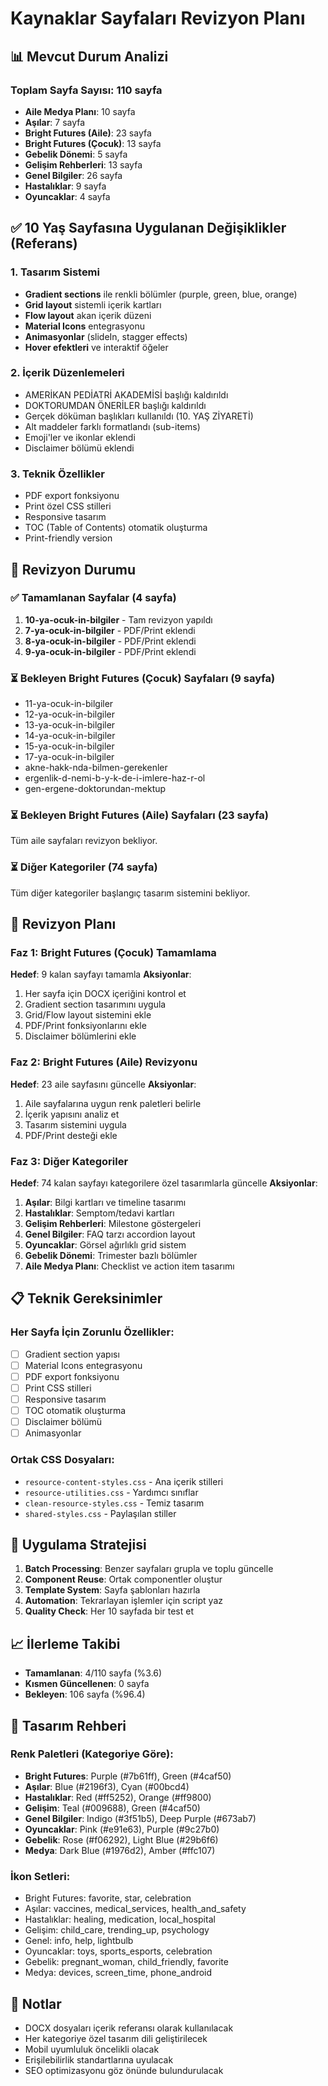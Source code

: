 # Kaynaklar Sayfaları Revizyon Planı

## 📊 Mevcut Durum Analizi

### Toplam Sayfa Sayısı: 110 sayfa
- **Aile Medya Planı**: 10 sayfa
- **Aşılar**: 7 sayfa  
- **Bright Futures (Aile)**: 23 sayfa
- **Bright Futures (Çocuk)**: 13 sayfa
- **Gebelik Dönemi**: 5 sayfa
- **Gelişim Rehberleri**: 13 sayfa
- **Genel Bilgiler**: 26 sayfa
- **Hastalıklar**: 9 sayfa
- **Oyuncaklar**: 4 sayfa

## ✅ 10 Yaş Sayfasına Uygulanan Değişiklikler (Referans)

### 1. Tasarım Sistemi
- **Gradient sections** ile renkli bölümler (purple, green, blue, orange)
- **Grid layout** sistemli içerik kartları
- **Flow layout** akan içerik düzeni
- **Material Icons** entegrasyonu
- **Animasyonlar** (slideIn, stagger effects)
- **Hover efektleri** ve interaktif öğeler

### 2. İçerik Düzenlemeleri
- AMERİKAN PEDİATRİ AKADEMİSİ başlığı kaldırıldı
- DOKTORUMDAN ÖNERİLER başlığı kaldırıldı  
- Gerçek döküman başlıkları kullanıldı (10. YAŞ ZİYARETİ)
- Alt maddeler farklı formatlandı (sub-items)
- Emoji'ler ve ikonlar eklendi
- Disclaimer bölümü eklendi

### 3. Teknik Özellikler
- PDF export fonksiyonu
- Print özel CSS stilleri
- Responsive tasarım
- TOC (Table of Contents) otomatik oluşturma
- Print-friendly version

## 🔄 Revizyon Durumu

### ✅ Tamamlanan Sayfalar (4 sayfa)
1. **10-ya-ocuk-in-bilgiler** - Tam revizyon yapıldı
2. **7-ya-ocuk-in-bilgiler** - PDF/Print eklendi
3. **8-ya-ocuk-in-bilgiler** - PDF/Print eklendi  
4. **9-ya-ocuk-in-bilgiler** - PDF/Print eklendi

### ⏳ Bekleyen Bright Futures (Çocuk) Sayfaları (9 sayfa)
- 11-ya-ocuk-in-bilgiler
- 12-ya-ocuk-in-bilgiler
- 13-ya-ocuk-in-bilgiler
- 14-ya-ocuk-in-bilgiler
- 15-ya-ocuk-in-bilgiler
- 17-ya-ocuk-in-bilgiler
- akne-hakk-nda-bilmen-gerekenler
- ergenlik-d-nemi-b-y-k-de-i-imlere-haz-r-ol
- gen-ergene-doktorundan-mektup

### ⏳ Bekleyen Bright Futures (Aile) Sayfaları (23 sayfa)
Tüm aile sayfaları revizyon bekliyor.

### ⏳ Diğer Kategoriler (74 sayfa)
Tüm diğer kategoriler başlangıç tasarım sistemini bekliyor.

## 🎯 Revizyon Planı

### Faz 1: Bright Futures (Çocuk) Tamamlama
**Hedef**: 9 kalan sayfayı tamamla
**Aksiyonlar**:
1. Her sayfa için DOCX içeriğini kontrol et
2. Gradient section tasarımını uygula
3. Grid/Flow layout sistemini ekle
4. PDF/Print fonksiyonlarını ekle
5. Disclaimer bölümlerini ekle

### Faz 2: Bright Futures (Aile) Revizyonu  
**Hedef**: 23 aile sayfasını güncelle
**Aksiyonlar**:
1. Aile sayfalarına uygun renk paletleri belirle
2. İçerik yapısını analiz et
3. Tasarım sistemini uygula
4. PDF/Print desteği ekle

### Faz 3: Diğer Kategoriler
**Hedef**: 74 kalan sayfayı kategorilere özel tasarımlarla güncelle
**Aksiyonlar**:
1. **Aşılar**: Bilgi kartları ve timeline tasarımı
2. **Hastalıklar**: Semptom/tedavi kartları
3. **Gelişim Rehberleri**: Milestone göstergeleri
4. **Genel Bilgiler**: FAQ tarzı accordion layout
5. **Oyuncaklar**: Görsel ağırlıklı grid sistem
6. **Gebelik Dönemi**: Trimester bazlı bölümler
7. **Aile Medya Planı**: Checklist ve action item tasarımı

## 📋 Teknik Gereksinimler

### Her Sayfa İçin Zorunlu Özellikler:
- [ ] Gradient section yapısı
- [ ] Material Icons entegrasyonu
- [ ] PDF export fonksiyonu  
- [ ] Print CSS stilleri
- [ ] Responsive tasarım
- [ ] TOC otomatik oluşturma
- [ ] Disclaimer bölümü
- [ ] Animasyonlar

### Ortak CSS Dosyaları:
- `resource-content-styles.css` - Ana içerik stilleri
- `resource-utilities.css` - Yardımcı sınıflar
- `clean-resource-styles.css` - Temiz tasarım
- `shared-styles.css` - Paylaşılan stiller

## 🚀 Uygulama Stratejisi

1. **Batch Processing**: Benzer sayfaları grupla ve toplu güncelle
2. **Component Reuse**: Ortak componentler oluştur
3. **Template System**: Sayfa şablonları hazırla
4. **Automation**: Tekrarlayan işlemler için script yaz
5. **Quality Check**: Her 10 sayfada bir test et

## 📈 İlerleme Takibi

- **Tamamlanan**: 4/110 sayfa (%3.6)
- **Kısmen Güncellenen**: 0 sayfa
- **Bekleyen**: 106 sayfa (%96.4)

## 🎨 Tasarım Rehberi

### Renk Paletleri (Kategoriye Göre):
- **Bright Futures**: Purple (#7b61ff), Green (#4caf50)
- **Aşılar**: Blue (#2196f3), Cyan (#00bcd4)
- **Hastalıklar**: Red (#ff5252), Orange (#ff9800)
- **Gelişim**: Teal (#009688), Green (#4caf50)
- **Genel Bilgiler**: Indigo (#3f51b5), Deep Purple (#673ab7)
- **Oyuncaklar**: Pink (#e91e63), Purple (#9c27b0)
- **Gebelik**: Rose (#f06292), Light Blue (#29b6f6)
- **Medya**: Dark Blue (#1976d2), Amber (#ffc107)

### İkon Setleri:
- Bright Futures: favorite, star, celebration
- Aşılar: vaccines, medical_services, health_and_safety
- Hastalıklar: healing, medication, local_hospital
- Gelişim: child_care, trending_up, psychology
- Genel: info, help, lightbulb
- Oyuncaklar: toys, sports_esports, celebration
- Gebelik: pregnant_woman, child_friendly, favorite
- Medya: devices, screen_time, phone_android

## 📝 Notlar

- DOCX dosyaları içerik referansı olarak kullanılacak
- Her kategoriye özel tasarım dili geliştirilecek
- Mobil uyumluluk öncelikli olacak
- Erişilebilirlik standartlarına uyulacak
- SEO optimizasyonu göz önünde bulundurulacak